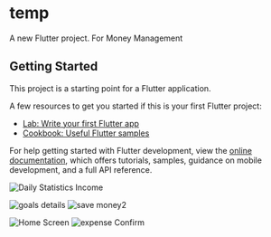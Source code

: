 # temp

A new Flutter project.
For Money Management
## Getting Started

This project is a starting point for a Flutter application.

A few resources to get you started if this is your first Flutter project:

- [Lab: Write your first Flutter app](https://docs.flutter.dev/get-started/codelab)
- [Cookbook: Useful Flutter samples](https://docs.flutter.dev/cookbook)

For help getting started with Flutter development, view the
[online documentation](https://docs.flutter.dev/), which offers tutorials,
samples, guidance on mobile development, and a full API reference.



![Daily Statistics Income](https://github.com/AhmedElsherif0/Cashati-App/assets/48636093/c439f39e-c666-4e27-ab11-4acbf839691b)


![goals details](https://github.com/AhmedElsherif0/Cashati-App/assets/48636093/fbd0cac5-6917-410f-b15a-73f1e5b6ab4d)
![save money2](https://github.com/AhmedElsherif0/Cashati-App/assets/48636093/59287884-bc0d-488f-abdf-c5fa9e6830bb)


![Home Screen](https://github.com/AhmedElsherif0/Cashati-App/assets/48636093/5982f719-453a-4637-a997-33ad8fa319fb)
![expense Confirm](https://github.com/AhmedElsherif0/Cashati-App/assets/48636093/5059dc92-9d8e-4a71-ba3f-0d435062bc56)








